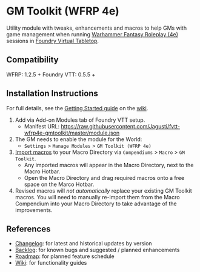 # GM Toolkit (WFRP 4e)

Utility module with tweaks, enhancements and macros to help GMs with game management when running [Warhammer Fantasy Roleplay (4e)](https://github.com/CatoThe1stElder/WFRP-4th-Edition-FoundryVTT) sessions in [Foundry Virtual Tabletop](https://foundryvtt.com/). 

## Compatibility

WFRP: 1.2.5 +
Foundry VTT: 0.5.5 +

## Installation Instructions
For full details, see the [Getting Started guide](../../wiki/getting-started) on the [wiki](../../wiki).

1. Add via Add-on Modules tab of Foundry VTT setup.
   - Manifest URL: https://raw.githubusercontent.com/Jagusti/fvtt-wfrp4e-gmtoolkit/master/module.json
2. The GM needs to enable the module for the World:
   - `Settings` > `Manage Modules` > `GM Toolkit (WFRP 4e)`
3. [Import macros](https://github.com/Jagusti/fvtt-wfrp4e-gmtoolkit/wiki/getting-started#macros) to your Macro Directory via `Compendiums` > `Macro` > `GM Toolkit`.
   - Any imported macros will appear in the Macro Directory, next to the Macro Hotbar.
   - Open the Macro Directory and drag required macros onto a free space on the Marco Hotbar. 
4. Revised macros will *not automatically* replace your existing GM Toolkit macros. You will need to manually re-import them from the Macro Compendium into your Macro Directory to take advantage of the improvements.

## References

* [Changelog](/CHANGELOG.md): for latest and historical updates by version
* [Backlog](../../issues): for known bugs and suggested / planned enhancements
* [Roadmap](../../milestones): for planned feature schedule
* [Wiki](../../wiki): for functionality guides
